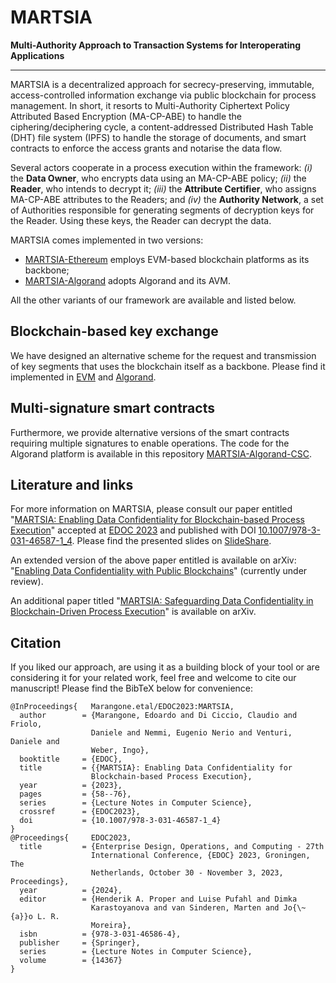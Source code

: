 # MARTSIA

**Multi-Authority Approach to Transaction Systems for Interoperating Applications**  
**** 

MARTSIA is a decentralized approach for secrecy-preserving, immutable, access-controlled information exchange via public blockchain for process management. 
In short, it resorts to Multi-Authority Ciphertext Policy Attributed Based Encryption (MA-CP-ABE) to handle the ciphering/deciphering cycle, a content-addressed Distributed Hash Table (DHT) file system (IPFS) to handle the storage of documents, and smart contracts to enforce the access grants and notarise the data flow.

Several actors cooperate in a process execution within the framework: _(i)_ the **Data Owner**, who encrypts data using an MA-CP-ABE policy; _(ii)_ the **Reader**, who intends to decrypt it; _(iii)_ the **Attribute Certifier**, who assigns MA-CP-ABE attributes to the Readers;  and _(iv)_ the **Authority Network**, a set of Authorities responsible for generating segments of decryption keys for the Reader. Using these keys, the Reader can decrypt the data.

MARTSIA comes implemented in two versions:
- [MARTSIA-Ethereum](https://github.com/apwbs/MARTSIA-Demo) employs EVM-based blockchain platforms as its backbone;
- [MARTSIA-Algorand](https://github.com/apwbs/MARTSIA-Algorand) adopts Algorand and its AVM.

All the other variants of our framework are available and listed below.

## Blockchain-based key exchange
 
We have designed an alternative scheme for the request and transmission of key segments that uses the blockchain itself as a backbone.
Please find it implemented in [EVM](https://github.com/apwbs/MARTSIA-EVM-OnChain) and [Algorand](https://github.com/apwbs/MARTSIA-Algorand-KoB).

## Multi-signature smart contracts

Furthermore, we provide alternative versions of the smart contracts requiring multiple signatures to enable operations.
The code for the Algorand platform is available in this repository [MARTSIA-Algorand-CSC](https://github.com/apwbs/MARTSIA-Algorand-CSC).

## Literature and links
For more information on MARTSIA, please consult our paper entitled "[MARTSIA: Enabling Data Confidentiality for Blockchain-based Process Execution](https://arxiv.org/abs/2303.17977)" accepted at 
[EDOC 2023](https://www.rug.nl/research/bernoulli/conf/?lang=en) and published with DOI [10.1007/978-3-031-46587-1_4](https://doi.org/10.1007/978-3-031-46587-1_4). 
Please find the presented slides on [SlideShare](https://www.slideshare.net/EdoardoMarangone/martsia-enabling-data-confidentiality-for-blockchainbased-process-execution).

An extended version of the above paper entitled is available on arXiv: "[Enabling Data Confidentiality with Public Blockchains](https://arxiv.org/abs/2308.03791)" (currently under review).

An additional paper titled "[MARTSIA: Safeguarding Data Confidentiality in Blockchain-Driven Process Execution](https://arxiv.org/abs/2407.10684)" is available on arXiv. 

## Citation
If you liked our approach, are using it as a building block of your tool or are considering it for your related work,
feel free and welcome to cite our manuscript!
Please find the BibTeX below for convenience:
```
@InProceedings{   Marangone.etal/EDOC2023:MARTSIA,
  author        = {Marangone, Edoardo and Di Ciccio, Claudio and Friolo,
                  Daniele and Nemmi, Eugenio Nerio and Venturi, Daniele and
                  Weber, Ingo},
  booktitle     = {EDOC},
  title         = {{MARTSIA}: Enabling Data Confidentiality for
                  Blockchain-based Process Execution},
  year          = {2023},
  pages         = {58--76},
  series        = {Lecture Notes in Computer Science},
  crossref      = {EDOC2023},
  doi           = {10.1007/978-3-031-46587-1_4}
}
@Proceedings{     EDOC2023,
  title         = {Enterprise Design, Operations, and Computing - 27th
                  International Conference, {EDOC} 2023, Groningen, The
                  Netherlands, October 30 - November 3, 2023, Proceedings},
  year          = {2024},
  editor        = {Henderik A. Proper and Luise Pufahl and Dimka
                  Karastoyanova and van Sinderen, Marten and Jo{\~{a}}o L. R.
                  Moreira},
  isbn          = {978-3-031-46586-4},
  publisher     = {Springer},
  series        = {Lecture Notes in Computer Science},
  volume        = {14367}
}
```
